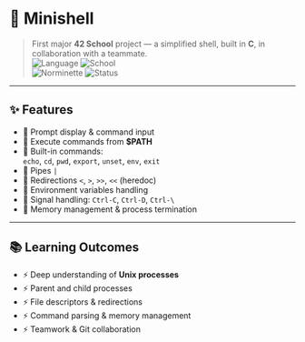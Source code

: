 # 🐚 Minishell  

> First major **42 School** project — a simplified shell, built in **C**, in collaboration with a teammate.  
![Language](https://img.shields.io/badge/language-C-blue)  ![School](https://img.shields.io/badge/42-Project-black)  
![Norminette](https://img.shields.io/badge/Norminette-Passed-success) ![Status](https://img.shields.io/badge/Status-Finished-brightgreen)  
---

## ✨ Features  
- 🔹 Prompt display & command input  
- 🔹 Execute commands from **$PATH**  
- 🔹 Built-in commands:  
  `echo`, `cd`, `pwd`, `export`, `unset`, `env`, `exit`  
- 🔹 Pipes `|`  
- 🔹 Redirections `<`, `>`, `>>`, `<<` (heredoc)  
- 🔹 Environment variables handling  
- 🔹 Signal handling: `Ctrl-C`, `Ctrl-D`, `Ctrl-\`  
- 🔹 Memory management & process termination  

---

## 📚 Learning Outcomes  
- ⚡ Deep understanding of **Unix processes**
- ⚡ Parent and child processes 
- ⚡ File descriptors & redirections  
- ⚡ Command parsing & memory management  
- ⚡ Teamwork & Git collaboration
